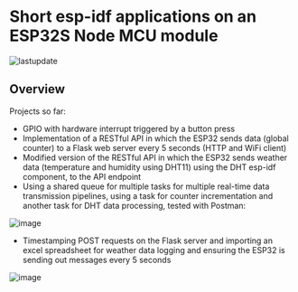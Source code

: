 # Short esp-idf applications on an ESP32S Node MCU module
![lastupdate](https://img.shields.io/github/last-commit/joubiti/espidf-works)

## Overview
Projects so far:
- GPIO with hardware interrupt triggered by a button press
- Implementation of a RESTful API in which the ESP32 sends data (global counter) to a Flask web server every 5 seconds (HTTP and WiFi client)
- Modified version of the RESTful API in which the ESP32 sends weather data (temperature and humidity using DHT11) using the DHT esp-idf component, to the API endpoint
- Using a shared queue for multiple tasks for multiple real-time data transmission pipelines, using a task for counter incrementation and another task for DHT data processing, tested with Postman:

![image](https://user-images.githubusercontent.com/104909670/212535317-79d6d1b7-dbd0-4b71-8e98-4b056568aa7e.png)

- Timestamping POST requests on the Flask server and importing an excel spreadsheet for weather data logging and ensuring the ESP32 is sending out messages every 5 seconds

![image](https://user-images.githubusercontent.com/104909670/212550797-a411c40e-0c66-445c-84ab-99a4b07e8ccf.png)





